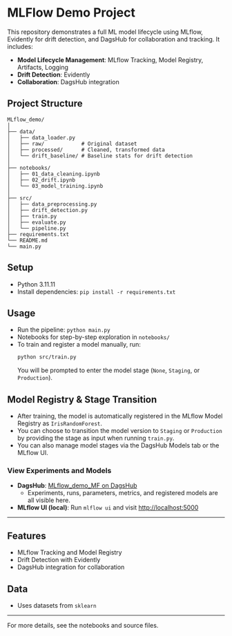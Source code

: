 # MLFlow Demo Project

This repository demonstrates a full ML model lifecycle using MLflow, Evidently for drift detection, and DagsHub for collaboration and tracking. It includes:

- **Model Lifecycle Management**: MLflow Tracking, Model Registry, Artifacts, Logging
- **Drift Detection**: Evidently
- **Collaboration**: DagsHub integration

## Project Structure

```
MLflow_demo/
│
├── data/
│   ├── data_loader.py
│   ├── raw/            # Original dataset
│   ├── processed/      # Cleaned, transformed data
│   └── drift_baseline/ # Baseline stats for drift detection
│
├── notebooks/
│   ├── 01_data_cleaning.ipynb
│   ├── 02_drift.ipynb
│   └── 03_model_training.ipynb
│
├── src/
│   ├── data_preprocessing.py
│   ├── drift_detection.py
│   ├── train.py
│   ├── evaluate.py
│   └── pipeline.py
├── requirements.txt
└── README.md
└── main.py
```

## Setup

- Python 3.11.11
- Install dependencies: `pip install -r requirements.txt`

## Usage

- Run the pipeline: `python main.py`
- Notebooks for step-by-step exploration in `notebooks/`
- To train and register a model manually, run:
  ```bash
  python src/train.py
  ```
  You will be prompted to enter the model stage (`None`, `Staging`, or `Production`).

## Model Registry & Stage Transition

- After training, the model is automatically registered in the MLflow Model Registry as `IrisRandomForest`.
- You can choose to transition the model version to `Staging` or `Production` by providing the stage as input when running `train.py`.
- You can also manage model stages via the DagsHub Models tab or the MLflow UI.

### View Experiments and Models

- **DagsHub**: [MLflow_demo_MF on DagsHub](https://dagshub.com/yahiaehab10/MLflow_demo_MF)
  - Experiments, runs, parameters, metrics, and registered models are all visible here.
- **MLflow UI (local)**: Run `mlflow ui` and visit [http://localhost:5000](http://localhost:5000)

---

## Features

- MLflow Tracking and Model Registry
- Drift Detection with Evidently
- DagsHub integration for collaboration

## Data

- Uses datasets from `sklearn`

---

For more details, see the notebooks and source files.
